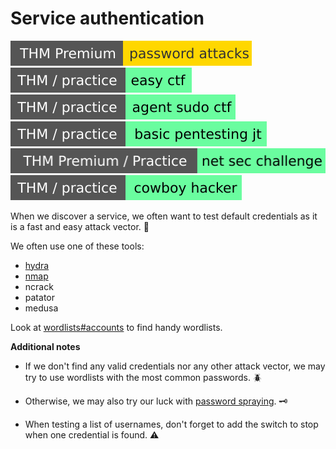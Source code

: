 # Service authentication

[![passwordattacks](../../../../_badges/thmp/passwordattacks.svg)](https://tryhackme.com/room/passwordattacks)
[![easyctf](../../../../_badges/thm-p/easyctf.svg)](https://tryhackme.com/room/easyctf)
[![agentsudoctf](../../../../_badges/thm-p/agentsudoctf.svg)](https://tryhackme.com/room/agentsudoctf)
[![basicpentestingjt](../../../../_badges/thm-p/basicpentestingjt.svg)](https://tryhackme.com/room/basicpentestingjt)
[![netsecchallenge](../../../../_badges/thmp-p/netsecchallenge.svg)](https://tryhackme.com/room/netsecchallenge)
[![cowboyhacker](../../../../_badges/thm-p/cowboyhacker.svg)](https://tryhackme.com/room/cowboyhacker)

<div class="row row-cols-lg-2"><div>

When we discover a service, we often want to test default credentials as it is a fast and easy attack vector. 🔏

We often use one of these tools:

* [hydra](/cybersecurity/red-team/tools/cracking/auth/hydra.md)
* [nmap](/cybersecurity/red-team/tools/scanners/ports/nmap.md#brute-force-scripts)
* ncrack
* patator
* medusa

Look at [wordlists#accounts](/cybersecurity/red-team/_knowledge/topics/wordlists.md#accounts) to find handy wordlists.
</div><div>

**Additional notes**

* If we don't find any valid credentials nor any other attack vector, we may try to use wordlists with the most common passwords. 🪲

* Otherwise, we may also try our luck with [password spraying](../spraying.md). 🗝️

* When testing a list of usernames, don't forget to add the switch to stop when one credential is found. ⚠️
</div></div>